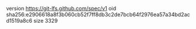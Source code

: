 version https://git-lfs.github.com/spec/v1
oid sha256:e2906618a8f3b060cb52f7ff8db3c2de7bcb64f2976ea57a34bd2acd1519a8c6
size 3329
